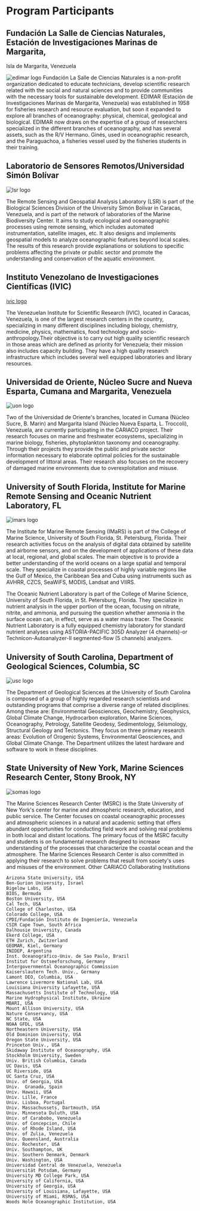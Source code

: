 # Program Participants
## Fundación La Salle de Ciencias Naturales, Estación de Investigaciones Marinas de Margarita,
Isla de Margarita, Venezuela

![edimar logo](http://imars.usf.edu/sites/default/files/project/cariaco/EDIMAR.png#left)
Fundación La Salle de Ciencias Naturales is a non-profit organization dedicated to educate technicians, develop scientific research related with the social and natural sciences and to provide communities with the necessary tools for sustainable development. EDIMAR (Estación de Investigaciones Marinas de Margarita, Venezuela) was established in 1958 for fisheries research and resource evaluation, but soon it expanded to explore all branches of oceanography: physical, chemical, geological and biological. EDIMAR now draws on the expertise of a group of researchers specialized in the different branches of oceanography, and has several assets, such as the R/V Hermano. Ginés, used in oceanographic research, and the Paraguachoa, a fisheries vessel used by the fisheries students in their training.

## Laboratorio de Sensores Remotos/Universidad Simón Bolívar

![lsr logo](http://imars.usf.edu/sites/default/files/project/cariaco/LSR_SemiTierra_Contexto_2_nobg_300.png#left)

The Remote Sensing and Geospatial Analysis Laboratory (LSR) is part of the Biological Sciences Division of the University Simón Bolívar in Caracas, Venezuela, and is part of the network of laboratories of the Marine Biodiversity Center. It aims to study ecological and oceanographic processes using remote sensing, which includes automated instrumentation, satellite images, etc. It also designs and implements geospatial models to analyze oceanographic features beyond local scales. The results of this research provide explanations or solutions to specific problems affecting the private or public sector and promote the understanding and conservation of the aquatic environment.

## Instituto Venezolano de Investigaciones Científicas (IVIC)

[ivic logo](http://imars.usf.edu/sites/default/files/project/cariaco/ivic_logo_1.jpg#left)

The Venezuelan Institute for Scientific Research (IVIC), located in Caracas, Venezuela, is one of the largest research centers in the country, specializing in many different disciplines including biology, chemistry, medicine, physics, mathematics, food technology and socio-anthropology.Their objective is to carry out high quality scientific research in those areas which are defined as priority for Venezuela; their mission also includes capacity building. They have a high quality research infrastructure which includes several well equipped laboratories and library resources. 

## Universidad de Oriente, Núcleo Sucre and Nueva Esparta, Cumana and Margarita, Venezuela

![uon logo](http://imars.usf.edu/sites/default/files/project/cariaco/Logo%20UDO.gif#left)

Two of the Universidad de Oriente's branches, located in Cumana (Núcleo Sucre, B. Marin) and Margarita Island (Núcleo Nueva Esparta, L. Troccoli), Venezuela, are currently participating in the CARIACO project. Their research focuses on marine and freshwater ecosystems, specializing in marine biology, fisheries, phytoplankton taxonomy and oceanography. Through their projects they provide the public and private sector information necessary to elaborate optimal policies for the sustainable development of littoral areas. Their research also focuses on the recovery of damaged marine environments due to overexploitation and misuse.

## University of South Florida, Institute for Marine Remote Sensing and Oceanic Nutrient Laboratory, FL

![imars logo](http://imars.usf.edu/sites/default/files/project/cariaco/USF_Imars.png#left)

The Institute for Marine Remote Sensing (IMaRS) is part of the College of Marine Science, University of South Florida, St. Petersburg, Florida. Their research activities focus on the analysis of digital data obtained by satellite and airborne sensors, and on the development of applications of these data at local, regional, and global scales. The main objective is to provide a better understanding of the world oceans on a large spatial and temporal scale. They specialize in coastal processes of highly variable regions like the Gulf of Mexico, the Caribbean Sea and Cuba using instruments such as AVHRR, CZCS, SeaWiFS, MODIS, Landsat and VIIRS.

The Oceanic Nutrient Laboratory is part of the College of Marine Science, University of South Florida, in St. Petersburg, Florida. They specialize in nutrient analysis in the upper portion of the ocean, focusing on nitrate, nitrite, and ammonia, and pursuing the question whether ammonia in the surface ocean can, in effect, serve as a water mass tracer. The Oceanic Nutrient Laboratory is a fully equipped chemistry laboratory for standard nutrient analyses using ASTORIA-PACIFIC 305D Analyzer (4 channels)-or Technicon-Autoanalyzer-II segmented-flow (5 channels) analyzers.

## University of South Carolina, Department of Geological Sciences, Columbia, SC

![usc logo](http://imars.usf.edu/sites/default/files/project/cariaco/USC_Standard.jpg#left)

The Department of Geological Sciences at the University of South Carolina is composed of a group of highly regarded research scientists and outstanding programs that comprise a diverse range of related disciplines. Among these are: Environmental Geosciences, Geochemistry, Geophysics, Global Climate Change, Hydrocarbon exploration, Marine Sciences, Oceanography, Petrology, Satellite Geodesy, Sedimentology, Seismology, Structural Geology and Tectonics. They focus on three primary research areas: Evolution of Orogenic Systems, Environmental Geosciences, and Global Climate Change. The Department utilizes the latest hardware and software to work in these disciplines.

## State University of New York, Marine Sciences Research Center, Stony Brook, NY

![somas logo](http://imars.usf.edu/sites/default/files/project/cariaco/SoMAS.jpg#left)

The Marine Sciences Research Center (MSRC) is the State University of New York's center for marine and atmospheric research, education, and public service. The Center focuses on coastal oceanographic processes and atmospheric sciences in a natural and academic setting that offers abundant opportunities for conducting field work and solving real problems in both local and distant locations. The primary focus of the MSRC faculty and students is on fundamental research designed to increase understanding of the processes that characterize the coastal ocean and the atmosphere. The Marine Sciences Research Center is also committed in applying their research to solve problems that result from society's uses and misuses of the environment.
Other CARIACO Collaborating Institutions

    Arizona State University, USA
    Ben-Gurion University, Israel
    Bigelow Labs, USA
    BIOS, Bermuda
    Boston University, USA
    Cal Tech, USA
    College of Charleston, USA
    Colorado College, USA
    CPDI/Fundación Instituto de Ingeniería, Venezuela
    CSIR Cape Town, South Africa
    Dalhousie University, Canada
    Ekerd College, USA
    ETH Zurich, Zwitzerland
    GEOMAR, Kiel, Germany
    INIDEP, Argentina
    Inst. Oceanográfico-Univ. de Sao Paulo, Brazil
    Institut fur Ostseeforschung, Germany
    Intergovernmental Oceanographic Commission
    Kaiserslautern Tech. Univ., Germany
    Lamont DEO, Columbia, USA
    Lawrence Livermore National Lab, USA
    Louisiana University Lafayette, USA
    Massachusetts Institute of Technology, USA
    Marine Hydrophysical Institute, Ukraine
    MBARI, USA
    Mount Allison University, USA
    Nature Conservancy, USA
    NC State, USA
    NOAA GFDL, USA
    Northeastern University, USA
    Old Dominion University, USA
    Oregon State University, USA
    Princeton Univ., USA
    Skidaway Institute of Oceanography, USA
    Stockholm University, Sweden
    Univ. British Columbia, Canada
    UC Davis, USA
    UC Riverside, USA
    UC Santa Cruz, USA
    Univ. of Georgia, USA
    Univ.  Granada, Spain
    Univ. Hawaii, USA
    Univ. Lille, France
    Univ. Lisboa, Portugal
    Univ. Massachussets, Dartmouth, USA
    Univ. Minnesota Duluth, USA
    Univ. of Carabobo, Venezuela
    Univ. of Concepcion, Chile
    Univ. of Rhode Island, USA
    Univ. of Zulia, Venezuela
    Univ. Queensland, Australia
    Univ. Rochester, USA
    Univ. Southampton, UK
    Univ. Southern Denmark, Denmark
    Univ. Washington, USA
    Universidad Central de Venezuela, Venezuela
    Universität Potsdam, Germany
    University MD College Park, USA
    University of California, USA
    University of Georgia, USA
    University of Louisiana, Lafayette, USA
    University of Miami, RSMAS, USA
    Woods Hole Oceanographic Institution, USA

